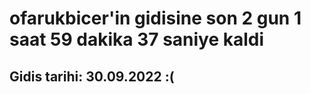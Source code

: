 # ofarukbicer'in gidisine son 2 gun 1 saat 59 dakika 37 saniye kaldi

## Gidis tarihi: 30.09.2022 :(